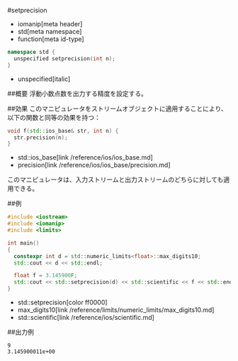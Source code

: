 #setprecision
* iomanip[meta header]
* std[meta namespace]
* function[meta id-type]

```cpp
namespace std {
  unspecified setprecision(int n);
}
```
* unspecified[italic]

##概要
浮動小数点数を出力する精度を設定する。


##効果
このマニピュレータをストリームオブジェクトに適用することにより、以下の関数と同等の効果を持つ：

```cpp
void f(std::ios_base& str, int n) {
  str.precision(n);
}
```
* std::ios_base[link /reference/ios/ios_base.md]
* precision[link /reference/ios/ios_base/precision.md]

このマニピュレータは、入力ストリームと出力ストリームのどちらに対しても適用できる。


##例
```cpp
#include <iostream>
#include <iomanip>
#include <limits>

int main()
{
  constexpr int d = std::numeric_limits<float>::max_digits10;
  std::cout << d << std::endl;

  float f = 3.145900F;
  std::cout << std::setprecision(d) << std::scientific << f << std::endl;
}
```
* std::setprecision[color ff0000]
* max_digits10[link /reference/limits/numeric_limits/max_digits10.md]
* std::scientific[link /reference/ios/scientific.md]

##出力例
```
9
3.145900011e+00
```

